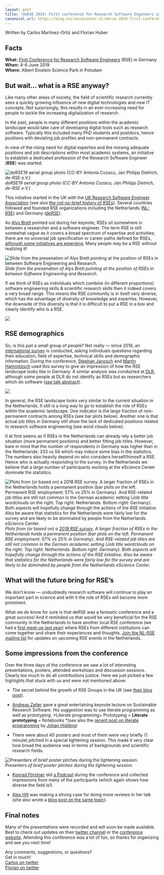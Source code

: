 ```yaml
---
layout: post
title: "deRSE 2019: First conference for Research Software Engineers in Germany"
canonical_url: https://blog.esciencecenter.nl/derse-2019-first-conference-for-research-software-engineers-in-germany-fa568e62ad00
---
```


Written by Carlos Martinez-Ortiz and Florian Huber

## Facts

**What:** [First Conference for Research Software Engineers](https://www.de-rse.org/en/conf2019/) (RSE) in Germany  
**When:** 4-6 June 2019  
**Where:** Albert Einstein Science Park in Potsdam

<!--break-->

## But wait… what is a RSE anyway?

Like many other areas of society, the field of scientific research currently sees a quickly growing influence of new digital technologies and new IT concepts. Not surprisingly, this results in an ever-increasing need for people to tackle the increasing digitalization of research.

In the past, people in many different positions within the academic landscape would take care of developing digital tools such as research software. Typically this included many PhD students and postdocs, hence positions with deviating job profiles and non-permanent contracts.

In view of the rising need for digital expertise and the missing adequate positions and job descriptions within most academic systems, an initiative to establish a dedicated profession of the Research Software Engineer (**RSE**) was started.

![deRSE19 aerial group photo (CC-BY Antonia Cozacu, Jan Philipp Dietrich, de-RSE e.V.)](https://cdn-images-1.medium.com/max/4096/1*v-AmdN95tAiNrpO9EMc86g.jpeg)*deRSE19 aerial group photo (CC-BY Antonia Cozacu, Jan Philipp Dietrich, de-RSE e.V.)*

This initiative started in the UK with the [UK Research Software Engineer Association](https://rse.ac.uk/) (see also [the not-so-brief history of RSEs](https://www.software.ac.uk/blog/2016-08-17-not-so-brief-history-research-software-engineers-0)). Several countries followed and founded RSE organizations including the Netherlands ([NL-RSE](http://nl-rse.org/)) and Germany ([deRSE](http://nl-rse.org/)).

As [Alys Brett](https://twitter.com/alysbrett) pointed out during her keynote, RSEs sit somewhere in between a researcher and a software engineer. The term RSE is still somewhat vague as it covers a broad spectrum of expertise and activities; there are no universal job specification or career paths defined for RSEs, [although some initiatives are emerging](https://www.kdl.kcl.ac.uk/blog/rse-career-development/). Many people may be a RSE without realizing it!

![Slide from the presenation of Alys Brett pointing at the position of RSEs in between Software Engineering and Research.](https://cdn-images-1.medium.com/max/2000/0*LHILpQZNZqtPdkhb)  
*Slide from the presenation of Alys Brett pointing at the position of RSEs in between Software Engineering and Research.*

If we think of RSEs as individuals which combine (in different proportions) software engineering skills & scientific research skills then it indeed covers a very broad range. This means the RSE community is in itself very diverse, which has the advantage of diversity of knowledge and expertise. However, the downside of this diversity is that it is difficult to put a RSE in a box and clearly identify who is a RSE.

![](https://cdn-images-1.medium.com/max/2000/0*J3KDe8ySfpOxzb3Z)

## RSE demographics

So, is this just a small group of people? Not really — since 2016, an [international survey](https://github.com/softwaresaved/international-survey/tree/master/analysis/2018) is conducted, asking individuals questions regarding their education, field of expertise, technical skills and demographic information. During the conference, [Stephan Janosch](https://twitter.com/StephanJanosch) and [Martin Hammitzsch](https://twitter.com/mrtnhmtz) used this survey to give an impression of how the RSE landscape looks like in Germany. A similar analysis was conducted at [DLR](https://www.dlr.de/dlr/en/), although some people at DLR do not identify as RSEs but as researchers which do software ([see talk abstract](https://derse19.uni-jena.de/derse19/talk/MQCZ3N/)).

![](https://cdn-images-1.medium.com/max/2000/0*m9ogy5N0x0CX1h7C)

In general, the RSE landscape looks very similar to the current situation in the Netherlands. It still is a long way to go to establish the role of RSEs within the academic landscape. One indicator is the large fraction of non-permanent contracts among RSEs (see bar plots below). Another one is that actual job titles in Germany still show the lack of dedicated positions related to research software engineering (see word clouds below).

It at first seems as if RSEs in the Netherlands can already rely a better job situation (more permanent positions) and better fitting job titles. However, bare in mind that the number of respondents in Germany was higher than in the Netherlands: 333 vs 54 which may induce some bias in the statistics. The numbers also heavily depend on who considers herself/himself a RSE. Hence who is actually responding to the survey. In the Netherlands we believe that a large number of participants working at the eScience Center dominate the statistics.

![Plots from (or based on) a [2018 RSE survey](https://github.com/softwaresaved/international-survey/tree/master/analysis/2018). A larger fraction of RSEs in the Netherlands holds a permanent position (bar plots on the left. Permanent RSE employment: 57% vs 25% in Germany). And RSE-related job titles are still not common in the German academic setting (Job title wordclouds on the right. Top right: Netherlands. Bottom right: Germany). Both aspects will hopefully change through the actions of the RSE initiative. Also be aware that statistics for the Netherlands were fairly low for the survey and are likely to be dominated by people from the Netherlands eScience Center.](https://cdn-images-1.medium.com/max/7600/1*0n9pVvWQSfDUDrwJdSDrEw.png)*Plots from (or based on) a [2018 RSE survey](https://github.com/softwaresaved/international-survey/tree/master/analysis/2018). A larger fraction of RSEs in the Netherlands holds a permanent position (bar plots on the left. Permanent RSE employment: 57% vs 25% in Germany). And RSE-related job titles are still not common in the German academic setting (Job title wordclouds on the right. Top right: Netherlands. Bottom right: Germany). Both aspects will hopefully change through the actions of the RSE initiative. Also be aware that statistics for the Netherlands were fairly low for the survey and are likely to be dominated by people from the Netherlands eScience Center.*

## What will the future bring for RSE’s

We don’t know — undoubtedly research software will continue to play an important part in science and with it the role of RSEs will become more prominent.

What we do know for sure is that deRSE was a fantastic conference and a great success! And it reminded us that would be very beneficial for the RSE community in the Netherlands to have another local RSE conference (we had a [first meet-up last year](http://nl-rse.org/2018/06/29/first-meetup.html)) where RSEs from different institutions can come together and share their experiences and thoughts. [Join the NL-RSE mailing list](http://nl-rse.org/pages/join.html) for updates on upcoming RSE events in the Netherlands.

## Some impressions from the conference

Over the three days of the conference we saw a lot of interesting presentations, posters, attended workshops and discussion sessions. Clearly too much to do all contributions justice. Here we just picked a few highlights that stuck with us and were not mentioned above:

* The secret behind the growth of RSE Groups in the UK (see [their blog post](https://www.software.ac.uk/blog/2018-04-11-secret-behind-growth-rse-groups-uk)).

* [Andreas Zeller](https://twitter.com/AndreasZeller) gave a great entertaining keynote lecture on Sustainable Research Software. His suggestion was to use literate programming as well as prototyping. 
*Literate programming+ Prototyping = **Literate prototyping** = Notebooks
*(see also the [recent post on literate programming](https://blog.esciencecenter.nl/entangled-1744448f4b9f) by [Johan Hidding](undefined))

* There were about 40 posters and most of them were very briefly (1 minute) pitched in a special lightening session. This made it very clear how broad the audience was in terms of backgrounds and scientific research fields.

![Presenters of brief poster pitches during the lightening session.](https://cdn-images-1.medium.com/max/3200/0*wfJTIrrkE3tX3ppF)*Presenters of brief poster pitches during the lightening session.*

* [Konrad Förstner](https://twitter.com/konradfoerstner) did [a Podcast](http://www.openscienceradio.org/2019/06/12/osr171-voices-from-de-rse-conference-2019-en/) during the conference and collected impressions from many of the participants (which again shows how diverse the field is!).

* [Alex Hill](https://twitter.com/alexhillphd) was making a strong case for doing more reviews in her talk 
(she also wrote a [blog post on the same topic](http://www.alexandra-hill.com/2018/06/25/the-art-of-giving-and-receiving-code-reviews/)).

## Final notes

Many of the presentations were recorded and will soon be made available. Best to check out updates on their [twitter channel](https://twitter.com/RSE_de) or the [conference website](https://www.de-rse.org/en/conf2019/index.html).
Attending this conference was a lot of fun, so thanks for organizing and see you next time!

Any comments, suggestions, or questions?  
Get in touch!  
[Carlos on twitter](https://twitter.com/neocarlitos)  
[Florian on twitter](https://twitter.com/me_datapoint)  
